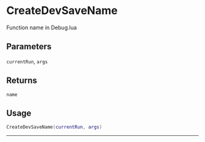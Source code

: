 # CreateDevSaveName
Function name in Debug.lua
## Parameters
`currentRun`, `args`
## Returns
`name`
## Usage
```lua
CreateDevSaveName(currentRun, args)
```
---
